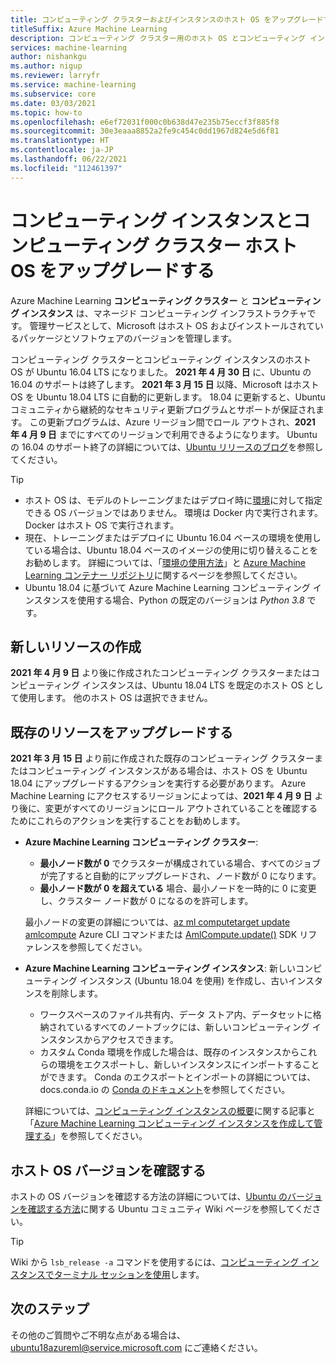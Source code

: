 ```yaml
---
title: コンピューティング クラスターおよびインスタンスのホスト OS をアップグレードする
titleSuffix: Azure Machine Learning
description: コンピューティング クラスター用のホスト OS とコンピューティング インスタンスを Ubuntu 16.04 LTS から 18.04 LTS にアップグレードします。
services: machine-learning
author: nishankgu
ms.author: nigup
ms.reviewer: larryfr
ms.service: machine-learning
ms.subservice: core
ms.date: 03/03/2021
ms.topic: how-to
ms.openlocfilehash: e6ef72031f000c0b638d47e235b75eccf3f885f8
ms.sourcegitcommit: 30e3eaaa8852a2fe9c454c0dd1967d824e5d6f81
ms.translationtype: HT
ms.contentlocale: ja-JP
ms.lasthandoff: 06/22/2021
ms.locfileid: "112461397"
---
```

# <a name="upgrade-compute-instance-and-compute-cluster-host-os"></a>コンピューティング インスタンスとコンピューティング クラスター ホスト OS をアップグレードする

Azure Machine Learning __コンピューティング クラスター__ と __コンピューティング インスタンス__ は、マネージド コンピューティング インフラストラクチャです。 管理サービスとして、Microsoft はホスト OS およびインストールされているパッケージとソフトウェアのバージョンを管理します。

コンピューティング クラスターとコンピューティング インスタンスのホスト OS が Ubuntu 16.04 LTS になりました。 **2021 年 4 月 30 日** に、Ubuntu の 16.04 のサポートは終了します。 __2021 年 3 月 15 日__ 以降、Microsoft はホスト OS を Ubuntu 18.04 LTS に自動的に更新します。 18.04 に更新すると、Ubuntu コミュニティから継続的なセキュリティ更新プログラムとサポートが保証されます。 この更新プログラムは、Azure リージョン間でロール アウトされ、__2021 年 4 月 9 日__ までにすべてのリージョンで利用できるようになります。 Ubuntu の 16.04 のサポート終了の詳細については、[Ubuntu リリースのブログ](https://wiki.ubuntu.com/Releases)を参照してください。

> [!TIP]
> * ホスト OS は、モデルのトレーニングまたはデプロイ時に[環境](how-to-use-environments.md)に対して指定できる OS バージョンではありません。 環境は Docker 内で実行されます。 Docker はホスト OS で実行されます。
> * 現在、トレーニングまたはデプロイに Ubuntu 16.04 ベースの環境を使用している場合は、Ubuntu 18.04 ベースのイメージの使用に切り替えることをお勧めします。 詳細については、「[環境の使用方法](how-to-use-environments.md)」と [Azure Machine Learning コンテナー リポジトリ](https://github.com/Azure/AzureML-Containers/tree/master/base)に関するページを参照してください。
> * Ubuntu 18.04 に基づいて Azure Machine Learning コンピューティング インスタンスを使用する場合、Python の既定のバージョンは _Python 3.8_ です。
## <a name="creating-new-resources"></a>新しいリソースの作成

__2021 年 4 月 9 日__ より後に作成されたコンピューティング クラスターまたはコンピューティング インスタンスは、Ubuntu 18.04 LTS を既定のホスト OS として使用します。 他のホスト OS は選択できません。

## <a name="upgrade-existing-resources"></a>既存のリソースをアップグレードする

__2021 年 3 月 15 日__ より前に作成された既存のコンピューティング クラスターまたはコンピューティング インスタンスがある場合は、ホスト OS を Ubuntu 18.04 にアップグレードするアクションを実行する必要があります。 Azure Machine Learning にアクセスするリージョンによっては、__2021 年 4 月 9 日__ より後に、変更がすべてのリージョンにロール アウトされていることを確認するためにこれらのアクションを実行することをお勧めします。

* __Azure Machine Learning コンピューティング クラスター__:

    * __最小ノード数が 0__ でクラスターが構成されている場合、すべてのジョブが完了すると自動的にアップグレードされ、ノード数が 0 になります。
    * __最小ノード数が 0 を超えている__ 場合、最小ノードを一時的に 0 に変更し、クラスター ノード数が 0 になるのを許可します。

    最小ノードの変更の詳細については、[az ml computetarget update amlcompute](/cli/azure/ml(v1)/computetarget/update#az_ml_computetarget_update_amlcompute) Azure CLI コマンドまたは [AmlCompute.update()](/python/api/azureml-core/azureml.core.compute.amlcompute.amlcompute#update-min-nodes-none--max-nodes-none--idle-seconds-before-scaledown-none-) SDK リファレンスを参照してください。

* __Azure Machine Learning コンピューティング インスタンス__: 新しいコンピューティング インスタンス (Ubuntu 18.04 を使用) を作成し、古いインスタンスを削除します。

    * ワークスペースのファイル共有内、データ ストア内、データセットに格納されているすべてのノートブックには、新しいコンピューティング インスタンスからアクセスできます。
    * カスタム Conda 環境を作成した場合は、既存のインスタンスからこれらの環境をエクスポートし、新しいインスタンスにインポートすることができます。 Conda のエクスポートとインポートの詳細については、docs.conda.io の [Conda のドキュメント](https://docs.conda.io/)を参照してください。

    詳細については、[コンピューティング インスタンスの概要](concept-compute-instance.md)に関する記事と「[Azure Machine Learning コンピューティング インスタンスを作成して管理する](how-to-create-manage-compute-instance.md)」を参照してください。

## <a name="check-host-os-version"></a>ホスト OS バージョンを確認する

ホストの OS バージョンを確認する方法の詳細については、[Ubuntu のバージョンを確認する方法](https://help.ubuntu.com/community/CheckingYourUbuntuVersion)に関する Ubuntu コミュニティ Wiki ページを参照してください。

> [!TIP]
> Wiki から `lsb_release -a` コマンドを使用するには、[コンピューティング インスタンスでターミナル セッションを使用](how-to-access-terminal.md)します。
## <a name="next-steps"></a>次のステップ

その他のご質問やご不明な点がある場合は、[ubuntu18azureml@service.microsoft.com](mailto:ubuntu18azureml@service.microsoft.com) にご連絡ください。
